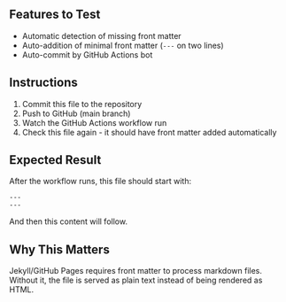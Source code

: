 ## Features to Test

- Automatic detection of missing front matter
- Auto-addition of minimal front matter (`---` on two lines)
- Auto-commit by GitHub Actions bot

## Instructions

1. Commit this file to the repository
2. Push to GitHub (main branch)
3. Watch the GitHub Actions workflow run
4. Check this file again - it should have front matter added automatically

## Expected Result

After the workflow runs, this file should start with:
```
---
---
```

And then this content will follow.

## Why This Matters

Jekyll/GitHub Pages requires front matter to process markdown files. Without it, the file is served as plain text instead of being rendered as HTML.
